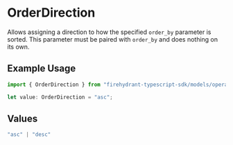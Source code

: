 # OrderDirection

Allows assigning a direction to how the specified `order_by` parameter is sorted. This parameter must be paired with `order_by` and does nothing on its own.

## Example Usage

```typescript
import { OrderDirection } from "firehydrant-typescript-sdk/models/operations";

let value: OrderDirection = "asc";
```

## Values

```typescript
"asc" | "desc"
```